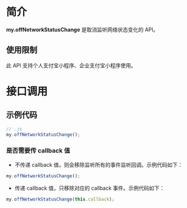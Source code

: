 
# 简介
**my.offNetworkStatusChange** 是取消监听网络状态变化的 API。

## 使用限制
此 API 支持个人支付宝小程序、企业支付宝小程序使用。

# 接口调用

## 示例代码
```javascript
// .js
my.offNetworkStatusChange();
```

### 是否需要传 callback 值

- 不传递 callback 值，则会移除监听所有的事件监听回调。示例代码如下：
```javascript
my.offNetworkStatusChange();
```

- 传递 callback 值，只移除对应的 callback 事件。示例代码如下：
```javascript
my.offNetworkStatusChange(this.callback);
```



